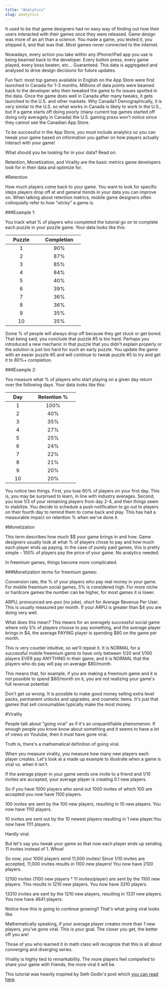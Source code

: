 ```yaml
---
title: "Analytics"
slug: analytics
---
```


It used to be that game designers had no easy way of finding out how their users interacted with their games once they were released. Game design was more of an art than a science. You made a game, you tested it, you shipped it, and that was that. Most games never connected to the internet.

Nowadays, every action you take within any iPhone/iPad app you use is being beamed back to the developer. Every button press, every game played, every boss beaten, etc... Guaranteed. This data is aggregated and analysed to drive design decisions for future updates.

Fun fact: most top games available in English on the App Store were first launched in Canada for 1-3 months. Millions of data points were beamed back to the developer who then tweaked the game to fix issues spotted in the data. Once the game does well in Canada after many tweaks, it gets launched to the U.S. and other markets. Why Canada? Demographically, it is very similar to the U.S. so what works in Canada is likely to work in the U.S., but if a game starts off doing poorly (many current top games started off doing only averagely in Canada) the U.S. gaming press won't notice since they cannot see the Canadian App Store.

To be successful in the App Store, you must include analytics so you can tweak your game based on information you gather on how players actually interact with your game!

What should you be looking for in your data? Read on.

Retention, Monetization, and Virality are the basic metrics game developers look for in their data and optimize for.

#Retention

How much players come back to your game. You want to look for specific steps players drop off at and general trends in your data you can improve on. When talking about retention metrics, mobile game designers often colloquially refer to how "sticky" a game is.

###Example 1:

You track what % of players who completed the tutorial go on to complete each puzzle in your puzzle game. Your data looks like this:

<table>
	<thead>
		<tr>
			<th style="text-align:center"><font color="white">...</font> Puzzle   <font color="white">...</font></th>
			<th style="text-align:center"><font color="white">...</font>    Completion <font color="white">...</font></th>
		</tr>
	</thead>
	<tbody>
		<tr>
			<td style="text-align:center">1</td>
			<td style="text-align:center">90%</td>
		</tr>
		<tr>
			<td style="text-align:center">2</td>
			<td style="text-align:center">87%</td>
		</tr>
		<tr>
			<td style="text-align:center">3</td>
			<td style="text-align:center">85%</td>
		</tr>
		<tr>
			<td style="text-align:center">4</td>
			<td style="text-align:center">84%</td>
		</tr>
		<tr>
			<td style="text-align:center">5</td>
			<td style="text-align:center">40%</td>
		</tr>
		<tr>
			<td style="text-align:center">6</td>
			<td style="text-align:center">39%</td>
		</tr>
		<tr>
			<td style="text-align:center">7</td>
			<td style="text-align:center">36%</td>
		</tr>
		<tr>
			<td style="text-align:center">8</td>
			<td style="text-align:center">36%</td>
		</tr>
		<tr>
			<td style="text-align:center">9</td>
			<td style="text-align:center">35%</td>
		</tr>
		<tr>
			<td style="text-align:center">10</td>
			<td style="text-align:center">35%</td>
		</tr>
	</tbody>
</table>

Some % of people will always drop off because they get stuck or get bored. That being said, you conclude that puzzle #5 is too hard. Perhaps you introduced a new mechanic in that puzzle that you didn't explain properly or the solution is just too hard for such an early puzzle. You update the game with an easier puzzle #5 and will continue to tweak puzzle #5 to try and get it to 80%+ completion.

###Example 2:

You measure what % of players who start playing on a given day return over the following days. Your data looks like this:

<table>
	<thead>
		<tr>
			<th style="text-align:center"><font color="white">...</font> Day <font color="white">...</font></th>
			<th style="text-align:center"><font color="white">...</font> Retention % <font color="white">...</font></th>
		</tr>
	</thead>
	<tbody>
		<tr>
			<td style="text-align:center">1</td>
			<td style="text-align:center">100%</td>
		</tr>
		<tr>
			<td style="text-align:center">2</td>
			<td style="text-align:center">40%</td>
		</tr>
		<tr>
			<td style="text-align:center">3</td>
			<td style="text-align:center">35%</td>
		</tr>
		<tr>
			<td style="text-align:center">4</td>
			<td style="text-align:center">27%</td>
		</tr>
		<tr>
			<td style="text-align:center">5</td>
			<td style="text-align:center">25%</td>
		</tr>
		<tr>
			<td style="text-align:center">6</td>
			<td style="text-align:center">24%</td>
		</tr>
		<tr>
			<td style="text-align:center">7</td>
			<td style="text-align:center">22%</td>
		</tr>
		<tr>
			<td style="text-align:center">8</td>
			<td style="text-align:center">21%</td>
		</tr>
		<tr>
			<td style="text-align:center">9</td>
			<td style="text-align:center">20%</td>
		</tr>
		<tr>
			<td style="text-align:center">10</td>
			<td style="text-align:center">20%</td>
		</tr>
	</tbody>
</table>

You notice two things. First, you lose 60% of players on your first day. This is, you may be surprised to learn, in line with industry averages. Second, you lose 1/3 of your remaining players from day 2-4, and then things seem to stabilize. You decide to schedule a push notification to go out to players on their fourth day to remind them to come back and play. This has had a measurable impact on retention % when we've done it.

#Monetization

This term describes how much $$ your game brings in and how. Game designers usually look at what % of players chose to pay and how much each player ends up paying. In the case of purely paid games, this is pretty simple - 100% of players pay the price of your game. No analytics needed.

In freemium games, things become more complicated.

###Monetization terms for freemium games:

Conversion rate, the % of your players who pay real money in your game. For mobile freemium social games, 5% is considered high. For more niche or hardcore games the number can be higher, for most games it is lower.

ARPU, pronounced are-poo (no joke), short for Average Revenue Per User. This is usually measured per month. If your ARPU is greater than $4 you are doing very well.

What does this mean? This means for an averagely successful social game where only 5% of players choose to pay something, and the average player brings in $4, the average PAYING player is spending $80 on the game per month.

This is very counter intuitive, so we'll repeat it. It is NORMAL for a successful mobile freemium game to have only between 1/20 and 1/100 players EVER pay ANYTHING in their game, and it is NORMAL that the players who do pay will pay on average $80/month.

This means that, for example, if you are making a freemium game and it is not possible to spend $80/month on it, you are not realizing your game's full revenue potential.

Don't get us wrong. It is possible to make good money selling extra level packs, permanent unlocks and upgrades, and cosmetic items. It's just that games that sell consumables typically make the most money.

#Virality

People talk about "going viral" as if it's an unquantifiable phenomenon. If enough people you know know about something and it seems to have a lot of views on Youtube, then it must have gone viral.

Truth is, there's a mathematical definition of going viral.

When you measure virality, you measure how many new players each player creates. Let's look at a made up example to illustrate when a game is viral vs. when it isn't.

If the average player in your game sends one invite to a friend and 1/10 invites are accepted, your average player is creating 0.1 new players.

So if you have 1000 players who send out 1000 invites of which 100 are accepted you now have 1100 players.

100 invites are sent by the 100 new players, resulting in 10 new players. You now have 1110 players.

10 invites are sent out by the 10 newest players resulting in 1 new player.You now have 1111 players.

Hardly viral.

But let's say you tweak your game so that now each player ends up sending 11 invites instead of 1. Whoa!

So now, your 1000 players send 11,000 invites! Since 1/10 invites are accepted, 11,000 invites results in 1100 new players! You now have 2100 players.

12100 invites (1100 new players * 11 invites/player) are sent by the 1100 new players. This results in 1210 new players. You now have 3310 players.

13310 invites are sent by the 1210 new players, resulting in 1331 new players. You now have 4641 players.

Notice how this is going to continue growing? That's what going viral looks like.

Mathematically speaking, if your average player creates more than 1 new players, you've gone viral. This is your goal. The closer you get, the better off you are!

Those of you who learned it in math class will recognize that this is all about converging and diverging series.

Virality is highly tied to remarkability. The more players feel compelled to share your game with friends, the more viral it will be.

This tutorial was heavily inspired by Seth Godin's post which [you can read here](http://brandgenetics.com/purple-cow-speed-summary/).
